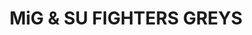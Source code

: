 ---
title: "MiG & SU FIGHTERS GREYS"
price: "TBA"
desc: "Opis nije dostupan"
img_path: "/assets/img/A.MIG-7204.jpg"
brand: AMMO
available: true
cat: "acrylics"
subcat: "ACRYLIC SMART SETS FOR AIRCRAFTS   (4 x 17mL jars)"
subsubcat: "SS"
---
